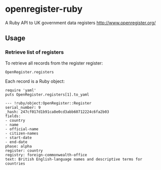 # openregister-ruby
A Ruby API to UK government data registers http://www.openregister.org/

## Usage

### Retrieve list of registers

To retrieve all records from the register register:

    OpenRegister.registers

Each record is a Ruby object:

    require 'yaml'
    puts OpenRegister.registers[1].to_yaml

    --- !ruby/object:OpenRegister::Register
    serial_number: 9
    _hash: 247cf017d1b91ca8e0cd3abb60712224c6fa2b03
    fields:
    - country
    - name
    - official-name
    - citizen-names
    - start-date
    - end-date
    phase: alpha
    register: country
    registry: foreign-commonwealth-office
    text: British English-language names and descriptive terms for countries
